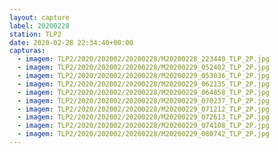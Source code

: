 ```yaml
---
layout: capture
label: 20200228
station: TLP2
date: 2020-02-28 22:34:40+00:00
capturas:
  - imagem: TLP2/2020/202002/20200228/M20200228_223440_TLP_2P.jpg
  - imagem: TLP2/2020/202002/20200228/M20200229_052402_TLP_2P.jpg
  - imagem: TLP2/2020/202002/20200228/M20200229_053036_TLP_2P.jpg
  - imagem: TLP2/2020/202002/20200228/M20200229_062135_TLP_2P.jpg
  - imagem: TLP2/2020/202002/20200228/M20200229_064858_TLP_2P.jpg
  - imagem: TLP2/2020/202002/20200228/M20200229_070237_TLP_2P.jpg
  - imagem: TLP2/2020/202002/20200228/M20200229_071212_TLP_2P.jpg
  - imagem: TLP2/2020/202002/20200228/M20200229_072613_TLP_2P.jpg
  - imagem: TLP2/2020/202002/20200228/M20200229_074108_TLP_2P.jpg
  - imagem: TLP2/2020/202002/20200228/M20200229_080742_TLP_2P.jpg
---
```

